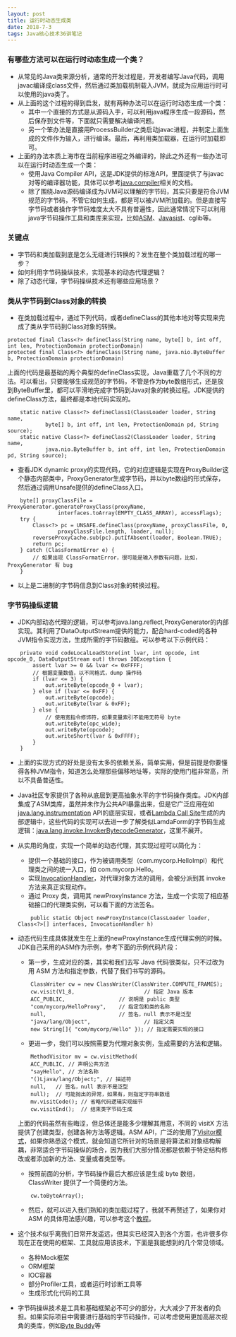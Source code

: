 ```yaml
---
layout: post
title: 运行时动态生成类
date: 2018-7-3
tags: Java核心技术36讲笔记
---
```


### 有哪些方法可以在运行时动态生成一个类？
- 从常见的Java类来源分析，通常的开发过程是，开发者编写Java代码，调用javac编译成class文件，然后通过类加载机制载入JVM，就成为应用运行时可以使用的java类了。
- 从上面的这个过程的得到启发，就有两种办法可以在运行时动态生成一个类：
	- 其中一个直接的方式是从源码入手，可以利用java程序生成一段源码，然后保存到文件等，下面就只需要解决编译问题。
	- 另一个笨办法是直接用ProcessBuilder之类启动javac进程，并制定上面生成的文件作为输入，进行编译。最后，再利用类加载器，在运行时加载即可。
- 上面的办法本质上海市在当前程序进程之外编译的，除此之外还有一些办法可以在运行时动态生成一个类：
	- 使用Java Compiler API，这是JDK提供的标准API，里面提供了与javac对等的编译器功能，具体可以参考[java.compiler](https://docs.oracle.com/javase/9/docs/api/javax/tools/package-summary.html)相关的文档。
	- 除了围绕Java源码编译成为JVM可以理解的字节码，其实只要是符合JVM规范的字节码，不管它如何生成，都是可以被JVM所加载的。但是直接写字节码或者操作字节码难度太大不具有普遍性，因此通常情况下可以利用java字节码操作工具和类库来实现，比如[ASM](https://asm.ow2.io)、[Javasist](http://www.javassist.org)、cglib等。

### 关键点
- 字节码和类加载到底是怎么无缝进行转换的？发生在整个类加载过程的哪一步？
- 如何利用字节码操纵技术，实现基本的动态代理逻辑？
- 除了动态代理，字节码操纵技术还有哪些应用场景？

### 类从字节码到Class对象的转换
- 在类加载过程中，通过下列代码，或者defineClass的其他本地对等实现来完成了类从字节码到Class对象的转换。
```
protected final Class<?> defineClass(String name, byte[] b, int off, int len, ProtectionDomain protectionDomain)
protected final Class<?> defineClass(String name, java.nio.ByteBuffer b, ProtectionDomain protectionDomain)
```
 上面的代码是最基础的两个典型的defineClass实现，Java重载了几个不同的方法。可以看出，只要能够生成规范的字节码，不管是作为byte数组形式，还是放到ByteBuffer里，都可以平滑地完成字节码到Java对象的转换过程。JDK提供的defineClass方法，最终都是本地代码实现的。
```
    static native Class<?> defineClass1(ClassLoader loader, String name,
    		byte[] b, int off, int len, ProtectionDomain pd, String source);
    static native Class<?> defineClass2(ClassLoader loader, String name,
    		java.nio.ByteBuffer b, int off, int len, ProtectionDomain pd, String source);
```

- 查看JDK dynamic proxy的实现代码，它的对应逻辑是实现在ProxyBuilder这个静态内部类中，ProxyGenerator生成字节码，并以byte数组的形式保存，然后通过调用Unsafe提供的defineClass入口。
```
    byte[] proxyClassFile = ProxyGenerator.generateProxyClass(proxyName,
    			interfaces.toArray(EMPTY_CLASS_ARRAY), accessFlags);
    try {
        Class<?> pc = UNSAFE.defineClass(proxyName, proxyClassFile, 0,
        		proxyClassFile.length, loader, null);
        reverseProxyCache.sub(pc).putIfAbsent(loader, Boolean.TRUE);
        return pc;
    } catch (ClassFormatError e) {
        // 如果出现 ClassFormatError，很可能是输入参数有问题，比如，ProxyGenerator 有 bug
    }
```

- 以上是二进制的字节码信息到Class对象的转换过程。

### 字节码操纵逻辑
- JDK内部动态代理的逻辑，可以参考java.lang.reflect,ProxyGenerator的内部实现。其利用了DataOutputStream提供的能力，配合hard-coded的各种JVM指令实现方法，生成所需的字节码数组。可以参考以下示例代码：
```
    private void codeLocalLoadStore(int lvar, int opcode, int opcode_0, DataOutputStream out) throws IOException {
        assert lvar >= 0 && lvar <= 0xFFFF;
        // 根据变量数值，以不同格式，dump 操作码
        if (lvar <= 3) {
            out.writeByte(opcode_0 + lvar);
        } else if (lvar <= 0xFF) {
            out.writeByte(opcode);
            out.writeByte(lvar & 0xFF);
        } else {
            // 使用宽指令修饰符，如果变量索引不能用无符号 byte
            out.writeByte(opc_wide);
            out.writeByte(opcode);
            out.writeShort(lvar & 0xFFFF);
        }
    }
```

- 上面的实现方式的好处是没有太多的依赖关系，简单实用，但是前提是你要懂得各种JVM指令，知道怎么处理那些偏移地址等，实际的使用门槛非常高，所以不具备普适性。
- Java社区专家提供了各种从底层到更高抽象水平的字节码操作类库。JDK内部集成了ASM类库，虽然并未作为公共API暴露出来，但是它广泛应用在如[java.lang.instrumentation](https://docs.oracle.com/javase/9/docs/api/java/lang/instrument/package-summary.html) API的底层实现，或者[Lambda Call Site](https://docs.oracle.com/javase/9/docs/api/java/lang/invoke/CallSite.html)生成的内部逻辑中，这些代码的实现可以去进一步了解类似LamdaForm的字节码生成逻辑：[java.lang.invoke.InvokerBytecodeGenerator](http://hg.openjdk.java.net/jdk/jdk/file/29169633327c/src/java.base/share/classes/java/lang/invoke/InvokerBytecodeGenerator.java)，这里不展开。

- 从实用的角度，实现一个简单的动态代理，其实现过程可以简化为：
	- 提供一个基础的接口，作为被调用类型（com.mycorp.HelloImpl）和代理类之间的统一入口，如 com.mycorp.Hello。
	- 实现[InvocationHandler](https://docs.oracle.com/javase/9/docs/api/java/lang/reflect/InvocationHandler.html)，对代理对象方法的调用，会被分派到其 invoke 方法来真正实现动作。
	- 通过 Proxy 类，调用其 newProxyInstance 方法，生成一个实现了相应基础接口的代理类实例，可以看下面的方法签名。
	```
    	public static Object newProxyInstance(ClassLoader loader, Class<?>[] interfaces, InvocationHandler h)
    ```

- 动态代码生成具体就发生在上面的newProxyInstance生成代理实例的时候。JDK自己采用的ASM作为示例，参考下面的示例代码片段：
	- 第一步，生成对应的类，其实和我们去写 Java 代码很类似，只不过改为用 ASM 方法和指定参数，代替了我们书写的源码。
	```
    	ClassWriter cw = new ClassWriter(ClassWriter.COMPUTE_FRAMES);
		cw.visit(V1_8,                      // 指定 Java 版本
    	ACC_PUBLIC,             	// 说明是 public 类型
        "com/mycorp/HelloProxy",	// 指定包和类的名称
    	null,                   	// 签名，null 表示不是泛型
    	"java/lang/Object",             	// 指定父类
    	new String[]{ "com/mycorp/Hello" }); // 指定需要实现的接口
    ```
	- 更进一步，我们可以按照需要为代理对象实例，生成需要的方法和逻辑。
	```
    	MethodVisitor mv = cw.visitMethod(
    	ACC_PUBLIC,	// 声明公共方法
    	"sayHello",	// 方法名称
    	"()Ljava/lang/Object;",	// 描述符
    	null,	// 签名，null 表示不是泛型
    	null);	// 可能抛出的异常，如果有，则指定字符串数组
		mv.visitCode();	// 省略代码逻辑实现细节
		cw.visitEnd();	// 结束类字节码生成
    ```
	 上面的代码虽然有些晦涩，但总体还是能多少理解其用意，不同的 visitX 方法提供了创建类型，创建各种方法等逻辑。ASM API，广泛的使用了[Visitor模式](https://en.wikipedia.org/wiki/Visitor_pattern)，如果你熟悉这个模式，就会知道它所针对的场景是将算法和对象结构解耦，非常适合字节码操纵的场合，因为我们大部分情况都是依赖于特定结构修改或者添加新的方法、变量或者类型等。
	- 按照前面的分析，字节码操作最后大都应该是生成 byte 数组，ClassWriter 提供了一个简便的方法。
	```
    	cw.toByteArray();
    ```
	- 然后，就可以进入我们熟知的类加载过程了，我就不再赘述了，如果你对 ASM 的具体用法感兴趣，可以参考这个[教程](http://www.baeldung.com/java-asm)。

- 这个技术似乎离我们日常开发遥远，但其实已经深入到各个方面，也许很多你现在正在使用的框架、工具就应用该技术，下面是我能想到的几个常见领域。
	- 各种Mock框架
	- ORM框架
	- IOC容器
	- 部分Profiler工具，或者运行时诊断工具等
	- 生成形式化代码的工具

- 字节码操纵技术是工具和基础框架必不可少的部分，大大减少了开发者的负担。如果实际项目中需要进行基础的字节码操作，可以考虑使用更加高层次视角的类库，例如[Byte Buddy](http://bytebuddy.net/#/)等